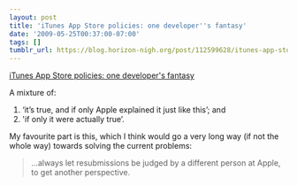 ```yaml
---
layout: post
title: 'iTunes App Store policies: one developer''s fantasy'
date: '2009-05-25T00:37:00-07:00'
tags: []
tumblr_url: https://blog.horizon-nigh.org/post/112599628/itunes-app-store-policies-one-developers-fantasy
---
```

[iTunes App Store policies: one developer's fantasy](http://wilshipley.com/blog/2009/05/welcome-to-itunes-app-store.html)  

A mixture of:

1. ‘it’s true, and if only Apple explained it just like this’; and
2. 'if only it were actually true’.

My favourite part is this, which I think would go a very long way (if not the whole way) towards solving the current problems:

> …always let resubmissions be judged by a different person at Apple, to get another perspective.

